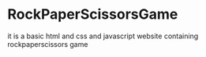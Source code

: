 # RockPaperScissorsGame
it is a basic html and css and javascript website containing rockpaperscissors game 
